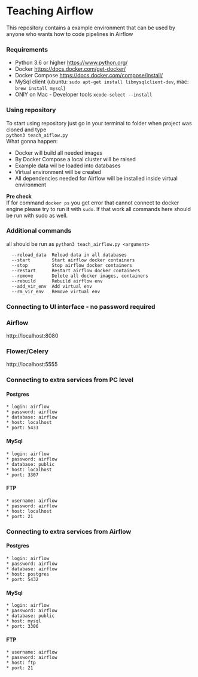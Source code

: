 # Teaching Airflow  
This repository contains a example environment that can be used
by anyone who wants how to code pipelines in Airflow

### Requirements

* Python 3.6 or higher https://www.python.org/
* Docker https://docs.docker.com/get-docker/
* Docker Compose https://docs.docker.com/compose/install/
* MySql client (ubuntu: ``sudo apt-get install libmysqlclient-dev``, mac: ```brew install mysql```)
* ONlY on Mac - Developer tools  ```xcode-select --install``` 

### Using repository
To start using repository just go in your terminal to folder when project was
cloned and type <br/> ```python3 teach_aiflow.py```  
What gonna happen:  
* Docker will build all needed images
* By Docker Compose a local cluster will be raised
* Example data wil be loaded into databases
* Virtual environment will be created
* All dependencies needed for Airflow will be installed inside virtual environment 

**Pre check**  
If for command ```docker ps``` you get error that cannot connect to docker engine
please try to run it with ```sudo```. If that work all commands here should be run with sudo as well.
### Additional commands
all should be run as ```python3 teach_airflow.py <argument>```
```
  --reload_data  Reload data in all databases
  --start        Start airflow docker containers
  --stop         Stop airflow docker containers
  --restart      Restart airflow docker containers
  --remove       Delete all docker images, containers
  --rebuild      Rebuild airflow env
  --add_vir_env  Add virtual env
  --rm_vir_env   Remove virtual env
```

### Connecting to UI interface - no password required

### Airflow
http://localhost:8080

### Flower/Celery
http://localhost:5555

### Connecting to extra services from PC level

#### Postgres
    * login: airflow
    * password: airflow
    * database: airflow
    * host: localhost
    * port: 5433

#### MySql
    * login: airflow
    * password: airflow
    * database: public
    * host: localhost
    * port: 3307

#### FTP
    * username: airflow
    * password: airflow
    * host: localhost
    * port: 21


### Connecting to extra services from Airflow

#### Postgres
    * login: airflow
    * password: airflow
    * database: airflow
    * host: postgres
    * port: 5432

#### MySql
    * login: airflow
    * password: airflow
    * database: public
    * host: mysql
    * port: 3306

#### FTP
    * username: airflow
    * password: airflow
    * host: ftp
    * port: 21